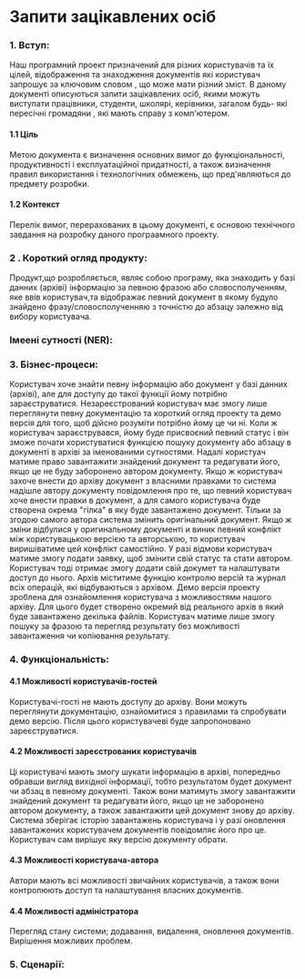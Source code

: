# Запити зацікавлених осіб
### 1. Вступ:
Наш програмний проект призначений для різних користувачів та їх цілей, відображення та знаходження документів які користувач запрошує за ключовим словом , що може мати різний зміст.
В даному документі описуються запити зацікавлених осіб, якими можуть виступати працівники, студенти, школярі, керівники, загалом будь- які пересічні громадяни , які мають справу з комп'ютером.  
####     1.1 Ціль  
   Метою документа є визначення основних вимог до функціональності,
продуктивності і експлуатаційної придатності, а також визначення правил використання
і технологічних обмежень, що пред'являються до предмету розробки.
####              1.2 Контекст
Перелік вимог, перерахованих в цьому документі, є основою технічного завдання на розробку даного програамного проекту.
### 2 . Короткий огляд продукту:
Продукт,що розробляється, являє собою програму, яка знаходить у базі данних (архіві) інформацію за певною фразою або словосполученням, яке ввів користувач,та відображає певний документ в якому будуло знайдено фразу/словосполученняю з точністю до абзацу залежно від вибору користувача.
### Імеені сутності (NER):

### 3. Бізнес-процеси:
Користувач хоче знайти певну інформацію або документ у базі данних (архіві), але для доступу до такої функції йому потрібно зараєструватися. Незареєстрований користувач має змогу лише переглянути певну документацію та короткий огляд проекту та демо версія для того, щоб дійсно розуміти потрібно йому це чи ні. Коли ж користувач зараєструвався, йому буде присвоєний певний статус і він зможе почати користуватися функцією пошуку документу або абзацу в документі в архіві за іменованими сутностями. Надалі користуач матиме право завантажити знайдений документ та редагувати його, якщо це не буду заборонено автором документу. Якщо ж користувач захоче внести до архіву документ з власними правками то система надішле автору документу повідомлення про те, що певний користувач хоче внести правки в документ, а для самого користувача буде створена окрема "гілка" в яку буде завантажено документ. Тільки за згодою самого автора система змінить оригінальний документ. Якщо ж зміни відбулися у оригинальному документі и виник певний конфлікт між користувацькою версією та авторською, то користувач виришіватиме цей конфлікт самостійно. У разі відмови користувач матиме змогу подати заявку, щоб змінити свій статус та стати автором. Користувач тоді отримає змогу додати свій докумет та налаштувати доступ до нього. Архів міститиме функцію контролю версій та журнал всіх операцій, які відбуваються з архівом.
Демо версія проекту зроблена для ознайомлення користувача з можливостями нашого архіву. Для цього будет створено окремий від реального архів в який буде завантажено декілька файлів. Користувач матиме лише змогу пошуку за фразою та перегляд результату без можливості завантаження чи копіювання результату.
### 4. Функціональність:
#### 4.1 Можливості користувачів-гостей
Користувачі-гості не мають доступу до архіву. Вони можуть переглянути документацію, ознайомитися з правилами та спробувати демо версію. Після цього користувачеві буде запропоновано зареєструватися.
#### 4.2 Можливості зареєстрованих користувачів
Ці користувачі мають змогу шукати інформацію в архіві, попередньо обравши вигляд вихідної інформації, тобто результатом будет документ чи абзац в певному документі. Також вони матимуть змогу завантажити знайдений документ та редагувати його, якщо це не заборонено автором документу, а також завантажити цей документ знову до архіву. Система зберігає історію завантажень користувача і у разі оновлення завантажених користувачем документів повідомляє його про це. Користувач сам вирішує яку версію документу обрати.
#### 4.3 Можливості користувача-автора
Автори мають всі можливості звичайних користувачів, а також вони контролюють доступ та налаштування власних документів.
#### 4.4 Можливості адміністратора 
Перегляд стану системи; додавання, видалення, оновлення документів. Вирішення можливих проблем.
### 5. Сценарії:
